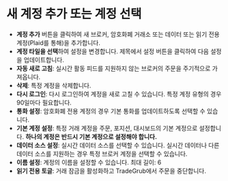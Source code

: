 # **새 계정 추가 또는 계정 선택**

- **계정 추가** 버튼을 클릭하여 새 브로커, 암호화폐 거래소 또는 데이터 또는 읽기 전용 계정(Plaid를 통해)을 추가합니다.
- **계정 타일을 선택**하여 설정을 변경합니다. 제목에서 설정 버튼을 클릭하여 다음 설정을 업데이트합니다.
- **자동 새로 고침**: 실시간 활동 피드를 지원하지 않는 브로커의 주문을 주기적으로 가져옵니다.
- **삭제**: 특정 계정을 삭제합니다.
- **다시 로그인**: 다시 로그인하여 계정을 새로 고칠 수 있습니다. 특정 계정 유형의 경우 90일마다 필요합니다.
- **통화 설정**: 암호화폐 전용 계정의 경우 기본 통화를 업데이트하도록 선택할 수 있습니다.
- **기본 계정 설정**: 특정 거래 계정을 주문, 포지션, 대시보드의 기본 계정으로 설정합니다. **하나의 계정은 반드시 기본 계정으로 설정해야 합니다.**
- **데이터 소스 설정**: 실시간 데이터 소스를 선택할 수 있습니다. 실시간 데이터나 다른 데이터 소스를 지원하는 경우 특정 브로커 계정을 선택할 수 있습니다.
- **이름 설정**: 계정의 이름을 설정할 수 있습니다. 최대 길이: 6
- **읽기 전용 토글**: 거래 잠금을 활성화하고 TradeGrub에서 주문을 중단합니다.
